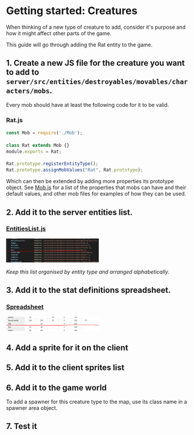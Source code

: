# Getting started: Creatures

When thinking of a new type of creature to add, consider it's purpose and how it might affect other parts of the game.

This guide will go through adding the Rat entity to the game.

## 1. Create a new JS file for the creature you want to add to `server/src/entities/destroyables/movables/characters/mobs`.

Every mob should have at least the following code for it to be valid.

### Rat.js
```js
const Mob = require('./Mob');

class Rat extends Mob {}
module.exports = Rat;

Rat.prototype.registerEntityType();
Rat.prototype.assignMobValues("Rat", Rat.prototype);
```

Which can then be extended by adding more properties its prototype object. See [Mob.js](../server/src/entities/destroyables/movables/characters/mobs/Mob.js) for a list of the properties that mobs can have and their default values, and other mob files for examples of how they can be used.

## 2. Add it to the server entities list.

### [EntitiesList.js](../server/src/EntitiesList.js)

<img src="creature-entities-list.png" alt="drawing" width="50%"/>

*Keep this list organised by entity type and arranged alphabetically.*

## 3. Add it to the stat definitions spreadsheet.

### [Spreadsheet](https://docs.google.com/spreadsheets/d/1Hzu-qrflnSssyDC2sUa4ipaGjBGKccUAgGeO83yqw-A/edit#gid=0)

<img src="creature-stat-defs.png" alt="drawing" width="50%"/>

## 4. Add a sprite for it on the client

## 5. Add it to the client sprites list

## 6. Add it to the game world

To add a spawner for this creature type to the map, use its class name in a spawner area object.

## 7. Test it